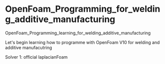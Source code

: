 # OpenFoam_Programming_for_welding_additive_manufacturing
OpenFoam_Programming_learning_for_welding_additive_manufacturing

Let's begin learning how to programme with OpenFoam V10 for welding and additive manufacutring

Solver 1: official laplacianFoam
